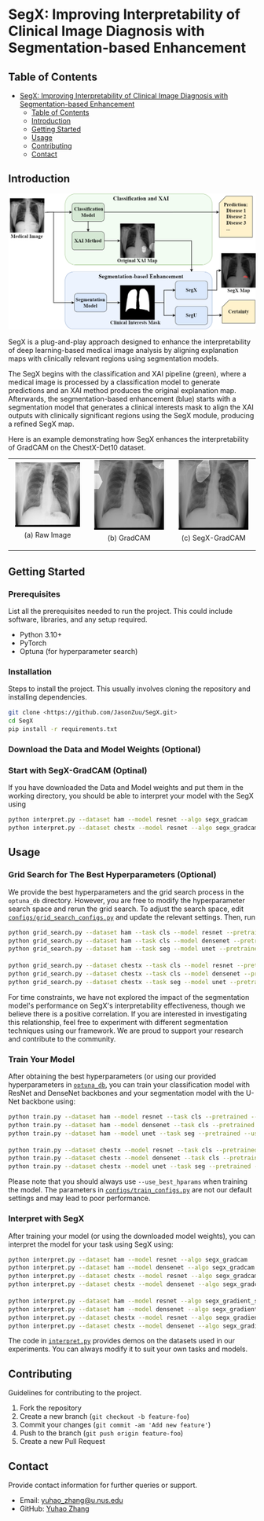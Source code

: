# SegX: Improving Interpretability of Clinical Image Diagnosis with Segmentation-based Enhancement

## Table of Contents

- [SegX: Improving Interpretability of Clinical Image Diagnosis with Segmentation-based Enhancement](#segx-improving-interpretability-of-clinical-image-diagnosis-with-segmentation-based-enhancement)
  - [Table of Contents](#table-of-contents)
  - [Introduction](#introduction)
  - [Getting Started](#getting-started)
  - [Usage](#usage)
  - [Contributing](#contributing)
  - [Contact](#contact)

## Introduction
![SegX Illustration](img/Method%20Overall.png) 

SegX is a plug-and-play approach designed to enhance the interpretability of deep learning-based medical image analysis by aligning explanation maps with clinically relevant regions using segmentation models. 

The SegX begins with the classification and XAI pipeline (green), where a medical image is processed by a classification model to generate predictions and an XAI method produces the original explanation map. Afterwards, the segmentation-based enhancement (blue) starts with a segmentation model that generates a clinical interests mask to align the XAI outputs with clinically significant regions using the SegX module, producing a refined SegX map.

Here is an example demonstrating how SegX enhances the interpretability of GradCAM on the ChestX-Det10 dataset.

<table>
  <tr>
    <td style="text-align: center;">
      <img src="img/chestx_36223.png" alt="raw" style="width: 90%;">
      <p style="margin-top: 5px; font-size: 14px;">(a) Raw Image</p>
    </td>
    <td style="text-align: center;">
      <img src="img/chestx_36223_gradcam.png" alt="GradCAM" style="width: 90%;">
      <p style="margin-top: 5px; font-size: 14px;">(b) GradCAM</p>
    </td>
    <td style="text-align: center;">
      <img src="img/chestx_36223_segx_gradcam.png" alt="SegX-GradCAM" style="width: 90%;">
      <p style="margin-top: 5px; font-size: 14px;">(c) SegX-GradCAM</p>
    </td>
  </tr>
</table>

## Getting Started

### Prerequisites

List all the prerequisites needed to run the project. This could include software, libraries, and any setup required.

- Python 3.10+
- PyTorch
- Optuna (for hyperparameter search)


### Installation
Steps to install the project. This usually involves cloning the repository and installing dependencies.

```bash
git clone <https://github.com/JasonZuu/SegX.git>
cd SegX
pip install -r requirements.txt
```

### Download the Data and Model Weights (Optional)


### Start with SegX-GradCAM (Optinal)
If you have downloaded the Data and Model weights and put them in the working directory, you should be able to interpret your model with the SegX using

```bash
python interpret.py --dataset ham --model resnet --algo segx_gradcam
python interpret.py --dataset chestx --model resnet --algo segx_gradcam
```

## Usage

### Grid Search for The Best Hyperparameters (Optional)
We provide the best hyperparameters and the grid search process in the `optuna_db` directory. However, you are free to modify the hyperparameter search space and rerun the grid search. To adjust the search space, edit [`configs/grid_search_configs.py`](configs/grid_search_configs.py) and update the relevant settings. Then, run

```bash
python grid_search.py --dataset ham --task cls --model resnet --pretrained
python grid_search.py --dataset ham --task cls --model densenet --pretrained
python grid_search.py --dataset ham --task seg --model unet --pretrained

python grid_search.py --dataset chestx --task cls --model resnet --pretrained
python grid_search.py --dataset chestx --task cls --model densenet --pretrained
python grid_search.py --dataset chestx --task seg --model unet --pretrained
```

For time constraints, we have not explored the impact of the segmentation model's performance on SegX's interpretability effectiveness, though we believe there is a positive correlation. If you are interested in investigating this relationship, feel free to experiment with different segmentation techniques using our framework. We are proud to support your research and contribute to the community.

### Train Your Model
After obtaining the best hyperparameters (or using our provided hyperparameters in [`optuna_db`](optuna_db), you can train your classification model with ResNet and DenseNet backbones and your segmentation model with the U-Net backbone using:

```bash
python train.py --dataset ham --model resnet --task cls --pretrained --use_best_hparams
python train.py --dataset ham --model densenet --task cls --pretrained --use_best_hparams
python train.py --dataset ham --model unet --task seg --pretrained --use_best_hparams

python train.py --dataset chestx --model resnet --task cls --pretrained --use_best_hparams
python train.py --dataset chestx --model densenet --task cls --pretrained --use_best_hparams
python train.py --dataset chestx --model unet --task seg --pretrained --use_best_hparams
```

Please note that you should always use `--use_best_hparams` when training the model. The parameters in [`configs/train_configs.py`](configs/train_configs.py) are not our default settings and may lead to poor performance.

### Interpret with SegX
After training your model (or using the downloaded model weights), you can interpret the model for your task using SegX using:

```bash
python interpret.py --dataset ham --model resnet --algo segx_gradcam
python interpret.py --dataset ham --model densenet --algo segx_gradcam
python interpret.py --dataset chestx --model resnet --algo segx_gradcam
python interpret.py --dataset chestx --model densenet --algo segx_gradcam

python interpret.py --dataset ham --model resnet --algo segx_gradient_shap
python interpret.py --dataset ham --model densenet --algo segx_gradient_shap
python interpret.py --dataset chestx --model resnet --algo segx_gradient_shap
python interpret.py --dataset chestx --model densenet --algo segx_gradient_shap
```

The code in [`interpret.py`](interpret.py) provides demos on the datasets used in our experiments. You can always modify it to suit your own tasks and models.

## Contributing

Guidelines for contributing to the project.

1. Fork the repository
2. Create a new branch (`git checkout -b feature-foo`)
3. Commit your changes (`git commit -am 'Add new feature'`)
4. Push to the branch (`git push origin feature-foo`)
5. Create a new Pull Request


## Contact

Provide contact information for further queries or support.

- Email: yuhao_zhang@u.nus.edu
- GitHub: [Yuhao Zhang](https://github.com/haozizizizi)
